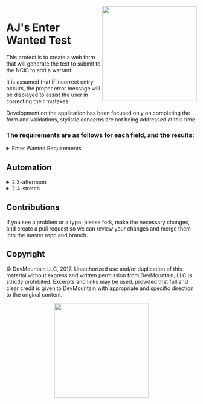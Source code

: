 <img src="https://devmounta.in/img/logowhiteblue.png" width="250" align="right">

# AJ's Enter Wanted Test

This protect is to create a web form that will generate the text to submit to the NCIC to add a warrant.

It is assumed that if incorrect entry occurs, the proper error message will be displayed to assist the user in correcting their mistakes.

Development on the application has been focused only on completing the form and validations, stylistic concerns are not being addressed at this time.

### The requirements are as follows for each field, and the results:

<details>

<summary> Enter Wanted Requirements </summary>

<br />

alpha: any alphabetical characters, upper or lower case

numeric: numbers only, 0-9

special: these are any characters other than numbers and letters, including blank spaces ' ' - Periods '.' should not be allowed, as it will break message parsing.

* Header: Required, 9-19 characters in length, any allowed
* MKE: Required, 2-4 alpha/special characters in length
* Originating Agency Identifier: Required, 9 alphanumeric characters in length
* Name: Required, 3-30 characters in length, any allowed
* Sex: Required, 1 character in length, alphabet only, F (female) M (male) and U (unknown) are the only accepted entries
* Race: Required, 1 character in length, alphabet only
* Height: Required, 3 characters in length, numeric only in FII format, where F is feet and I is inches
* Weight: Required, 1-3 characters in length, numeric only in lbs, leading zeros to be entered systematically as necessary to change the length to 3 characters in the assembled query.
* Hair: Required, 3-10 characters in length, alpha only
* Offense: Required, 5-15 characters in length, any allowed
* Date of Warrant/Violation: Required, 8 characters in length, numeric in MMDDYYYY format (allows dates from 1900 to today +1 day, to account for time zone differences)
* Drivers License: Optional, 1-20 characters in length, any characters allowed, if included requires DL State & DL Expiration Year
* DL State: Optional, 2 characters in length, State Abbreviations only, if included requires Drivers License & DL Expiration Year
* DL Expiration Year: Optional, 4 characters in length, numeric in YYYY format, if included requires Drivers License & DL State
* License Plate: Optional, 5-8 alphanumeric characters in length, if included requires License State & License Year
* License State: Optional, 2 characters in length, State Abbreviations only, if included requires License Plate and License Year
* License Year: Optional, 4 characters in length, numeric in YYYY format, if included requires License Plate and License Year

Upon successful entry, a text message will be created, which consists of each of the values entered, separated by a '.' - any optional fields left blank will still be denoted in the message by an additional '.'

</details>

## Automation

<details>

<summary> 2.3-afternoon </summary>

<br />

It's time to get started on automation!  You've seen a little bit of NightwatchJS in action, docs are available [here](http://nightwatchjs.org/api "NightwatchJS API Docs").

## Step 1

### Summary
We need to create a `nightwatch.conf.js` file for our repository - this is what lets Nighwatch know how to run tests in our repo.

### Instructions
Create the `nightwatch.conf.js` file in the base folder of the `qa-enter-wanted` repostiory.  You can follow the instructions in Nightwatch's [Getting Started guide](http://nightwatchjs.org/gettingstarted "Getting Started"), but I'd recommend the first time through following the solution below.

### Solution

<details>

<summary> <code> nightwatch.conf.js </code> </summary>

<br />

```js
const properties = require('./nightwatchProps')
module.exports = {
    "src_folders" : "nightwatch/tests",    
  
    "selenium" : {
      "start_process" : true,
      "server_path" : properties.resourcePath + properties.seleniumServer,
      "log_path" : "",
      "port" : 4445,
      "cli_args" : {
        "webdriver.chrome.driver" : properties.resourcePath + properties.chromedriver,
      }
    },
  
    "test_settings" : {
      "default" : {
        "launch_url" : "http://localhost",
        "selenium_port"  : 4445,
        "selenium_host"  : "localhost",
        "silent": true,
        "screenshots" : {
          "enabled" : false,
          "path" : ""
        },
        "desiredCapabilities": {
          "browserName": "chrome",
        }
      },
  
      "firefox" : {
        "desiredCapabilities": {
          "browserName": "firefox",
          "marionette": true
        }
      },
  
      "edge" : {
        "desiredCapabilities": {
          "browserName": "MicrosoftEdge"
        }
      }
    }
  }
```

</details>

You may have noticed that the code above pulls information from a separate `nightwatchProps.js` file - this will make it easier to coordinate with our teammates who store their `seleniumServer` and `chromedriver` in different locations.

<details>

<summary> <code> nightwatchProps.js </code> </summary>

<br />

In this file we'll store the path to the `testing-resources` folder you created before, as well as the filenames for your `seleniumServer` and `chromedriver`.

```js
module.exports = {
    resourcePath : "/Users/ajlarson/src/testing-resources/",
    seleniumServer: "selenium-server-standalone-3.6.0.jar",
    chromedriver: "chromedriver"
}
```

Note: For Windows computers, your `resourcePath` will look something like:
```js
    resourcePath : "C:\\Users\\AJ\\src\\testing-resources\\"
```

</details>

## Step 2

### Summary
We need to set up the skeleton for our Nightwatch tests to run.

### Instructions
* Create a folder titled `nightwatch` in the base folder of your repository.
* We'll add our test data and our tests into this folder.
* Make sure that your `nightwatch.conf.js` file points to the tests in your `nightwatch` folder... If you follow the detailed instructions, you'll be set. 

<details>

<summary> Detailed Instructions </summary>

<br />

* In the `nightwatch` folder, create a `test_data` folder.
* Also in the `nightwatch` folder, create a `tests` folder - by default, this is where the `nightwatch.conf.js` in the previous step's solution points.
* In `test_data` create `css_selectors.js` and `test_data.js`
* Each should export an empty object

```js
module.exports = {

}
```

* In the `tests` folder, create a `test.js` file that requires `css_selectors.js` and `test_data.js`

</details>

### Solution

<details>

<summary> <code> css_selectors.js </code> </summary>

<br />

```js
    module.exports = {

    }
```
</details>

<details>

<summary> <code> test_data.js </code> </summary>

<br />

```js
    module.exports = {

    }
```
</details>

<details>

<summary> <code> test.js </code> </summary>

<br />

```js
    const selectors = require('../test_data/css_selectors')
    const data = require('../test_data/test_data')

    module.exports = {
    
    }
```
</details>

## Step 3

### Summary
We need to gather CSS selectors for our tests to use - anything we might need to click, enter data in, or check values for.

### Instructions
* Brainstorm the fields, labels, buttons, values and more that you might need to check for testing the Enter Wanted application.
* For each, use Chrome's Inspector to find the element and build a CSS selector for it.
* Keep in mind, you will need the application running to be able to figure this stuff out.
* Add each selector as a property in the `css_selectors.js` file.

<details>

<summary> Detailed Instructions </summary>

<br />

* If I were to use the Inspector to look at the `hdr` field on the screen, I would see that it was an `input` element, with a unique `name` attribute.  This can be built into a CSS selector: `input[name=hdrInput]`.
* I can add this to the `css_selectors.js` file:

```js
    hdr: 'input[name="hdrInput"]'
```

* I can further sort my selectors into `fields`, `buttons`, and `messages` to make it easier to find the right selector. I do this by creating nested objects for each:

```js
    fields: {
        hdr: 'input[name="hdrInput"]'
    },
    buttons: {

    },
    messages: {

    }
```

* Gather all of the selectors you think you may need.

</details>

### Solution

<details>

<summary> <code> css_selectors.js </code> </summary>

<br />

```js
module.exports = {
    fields: {
        hdr: 'input[name="hdrInput"]',
        mke: 'input[name="mkeInput"]',
        oai: 'input[name="oriInput"]',
        nam: 'input[name="namInput"]',
        sex: 'input[name="sexInput"]',
        rac: 'input[name="racInput"]',
        hgt: 'input[name="hgtInput"]',
        wgt: 'input[name="wgtInput"]',
        hai: 'input[name="haiInput"]',
        off: 'input[name="offInput"]',
        dow: 'input[name="dowInput"]',
        oln: 'input[name="olnInput"]',
        ols: 'input[name="olsInput"]',
        oly: 'input[name="olyInput"]',
        lic: 'input[name="licInput"]',
        liy: 'input[name="liyInput"]',
        lis: 'input[name="lisInput"]'
    },
    buttons: {
        submit: 'button[id="saveBtn"]'
    },
    messages: {
        header: 'p[id="validHeader"]',
        errorList: 'list[id="errorList"]',
        queryTitle: 'span[name="queryTitle"]',
        assembledQuery: 'span[name="queryBody"]'
    }
}
```

</details>

## Step 4

### Summary
Now that we know what fields we want to input data for, what buttons to click, what messages to watch for, we can start gathering test data.

### Instructions
* We'll be populating our `test_data` file now.
* There are numerous ways to organize your test data, but you generally want to track inputs and outputs, for both good and bad data.
* Inputs would be data to enter into fields.
* Outputs would be expected results (in our case message contents)

<details>

<summary> Detailed Instructions </summary>

<br />

You should be familiar with test data that might be required for this application.  The `hdr` field for example, would accept good data of `123456789`.

```js
goodData{
    input: {
        hdr: '123456789',
        mke: 'MKE'
    },
    output: {
        header: 'Valid',
        assembledQuery: '...'
    }
}
```

For every field you are putting information into, add a property to the `input` object, with expected results in the `output` object.

Gathering inputs for another transaction with an error message goes just about the same way.  Each anticipated error message should be contained in it's own property inside of an `errorList` object however. (This can vary project to project, this is how we're tracking it here.)

```js
badData: {
    input: {
        //all the inputs
    },
    output: {
        header: 'Errors Received:',
        errorList: {
            oln: `If Operator's License Number, DL State, or DL Expiration Year are present, all three must be present.`
        },
        queryTitle: 'No results generated due to error.',
        assembledQuery: ''
    }
}
```

For clarity's sake, especially in a test environment like this one that has all the same fields on the screen every time, include EVERY field in your data objects, even if you are going to make them blank.  This will make sure they stay blank.

</details>

### Solution

<details>

<summary> <code> test_data.js </code> </summary>

<br />

```js
module.exports = {
    goodData: {
        input: {
            hdr: '123456789',
            mke: 'MKE',
            oai: 'CHI1234SI',
            nam: 'Harry Dresden',
            sex: 'M',
            rac: 'W',
            hgt: '607',
            wgt: '200',
            hai: 'Brown',
            off: 'Arson',
            dow: '05022016',
            oln: '',
            ols: '',
            oly: '',
            lic: '',
            lis: '',
            liy: ''
        },
        output: {
            header: 'Valid',
            errorList: {},
            queryTitle: 'Assembled Query:',
            assembledQuery: '123456789.MKE.CHI1234SI.Harry Dresden.M.W.607.200.Brown.Arson.05022016......'
        }
    },
    badData: {
        //the 'key' for the fields should match the key of the selectors in css_selectors
        input: {
            hdr: '123456789',
            mke: 'MKE',
            oai: 'CHI1234SI',
            nam: 'Harry Dresden',
            sex: 'M',
            rac: 'W',
            hgt: '607',
            wgt: '200',
            hai: 'Brown',
            off: 'Arson',
            dow: '05022016',
            oln: '12345',
            ols: '',
            oly: '',
            lic: '',
            lis: '',
            liy: ''
        },
        output: {
            header: 'Errors Received:',
            errorList: {
                oln: `If Operator's License Number, DL State, or DL Expiration Year are present, all three must be present.`
            },
            queryTitle: 'No results generated due to error.',
            assembledQuery: ''
        }
    }
}
```

</details>

## Step 5

### Summary
In this step we will write our first ACTUAL AUTOMATED TEST!

### Instructions
* In the `test.js` file you created before, set it up to navigate to the test URL before each test.
* Also close the browser after the tests are complete.
* We can then add each individual test as a property of the exported object, with the name as the key and the callback test function as the value:

```js
"I am a test" : browser => {
    // every test is passed a "browser" object to interact with
}
```

* Then follow the documentation in the API docs interact with the web page and check results.

<details>

<summary> Detailed Instructions </summary>

In Nightwatch, `beforeEach` as a property key will indicate that it's value is a function that should be ran before EVERY test.  `after` similarly will indicate a function to run after ALL tests are completed.  For our application, the following properties will refresh the browser at the test URL before each test, and only close the browser after all tests are done.

```js
    beforeEach: browser => {
        browser.url('http://localhost:3000')
    },
    after: browser => {
        browser.end()
    }
```

To actually create our first test, we have already gathered fields and inputs for goodData.  We can thus create a test like this:

```js
    'I can put in information and get a good text message as a result' : browser => {

    }
```

In that test we can use our documentation or prior experience to start filling in fields.

```js
    browser
        .clearValue(selectors.fields.hdr)
        .setValue(selectors.fields.hdr, data.goodData.input.hdr)
        .verify.value(selectors.fields.hdr, data.goodData.input.hdr)
```

Clearing any value that might already be in a field is never a bad idea - `setValue` appends the information we put in, so `clearValue` makes sure we're starting from a blank slate.  Then `verify.value` makes sure that the value of the input is indeed what we expected.

You might wonder where I got `selectors.fields.hdr` and `data.goodData.input.hdr` -- if you recall, we required the `css_selectors.js` file's export at the top of the `tests.js` file and assigned it to the constant `selectors` - the same for `test_data.js` and `data`.  Just in that one code snipped, we needed the selector 3 times, and the data twice.  Now instead of having to type it in manually ever time, I have variables to reference if ever I need to update my test data.  There are other benefits to this we'll discuss another time!

We'll want to do the same as above for EVERY field, and then we'll click the submit button!

```js
    .click(selectors.buttons.submit)
```

Why didn't I say `browser.click(selectors.buttons.submit)`?  Because as long as I keep interacting with the `browser` object without doing anything else, I can keep chaining commands, it's pretty nice.

```js
browser
    .clearValue(selectors.fields.hdr)
    .setValue(selectors.fields.hdr, data.goodData.input.hdr)
    .verify.value(selectors.fields.hdr, data.goodData.input.hdr)
    //more clears, sets, verifies here
    .click(selectors.buttons.submit)
```

Now we can verify any messages we'd expect to show up after we click submit - we'll wait about a tenth of a second, however, for the page to catch up with our test.

```js
    .pause(100)
    .expect.element(selectors.messages.header).text.to.equal(data.goodData.output.header)
```

Expect is just another way to check our actual results against expected results.  It does break the `browser` chain, so if we wanted to do anything else with the browser we'll have to start it back up.

```js
    .expect.element(selectors.messages.header).text.to.equal(data.goodData.output.header)
browser.expect.element(selectors.messages.errorList).text.to.equal('')
```

Check all the messages that might be important, and you have yourself a working test!

For your badData test, do the same thing as above, using your `data.badData` except that to check the error messages, just check that the whole error message list CONTAINS the text, rather than equals it.

```js
    browser
        .expect.element(selectors.messages.errorList).text.to.contain(data.badData.errorList.oln)
```

</details>

### Solution

<details>

<summary> <code> test.js </code> </summary>

<br />

```js
const selectors = require('../test_data/css_selectors')
const data = require('../test_data/test_data')

module.exports = {
    beforeEach: browser => {
        browser.url('http://localhost:3000')
    },
    after: browser => {
        browser.end()
    },
    'I can put in information and get a good text message as a result' : browser => {
        browser
        //Set ALL the fields (even if I'm setting it to blank, this'll make sure they don't have any info in them)
            .clearValue(selectors.fields.hdr)
            .setValue(selectors.fields.hdr, data.goodData.input.hdr)
            .verify.value(selectors.fields.hdr, data.goodData.input.hdr)
            .clearValue(selectors.fields.mke)
            .setValue(selectors.fields.mke, data.goodData.input.mke)
            .verify.value(selectors.fields.mke, data.goodData.input.mke)
            .clearValue(selectors.fields.oai)
            .setValue(selectors.fields.oai, data.goodData.input.oai)
            .verify.value(selectors.fields.oai, data.goodData.input.oai)
            .clearValue(selectors.fields.nam)
            .setValue(selectors.fields.nam, data.goodData.input.nam)
            .verify.value(selectors.fields.nam, data.goodData.input.nam)
            .clearValue(selectors.fields.sex)
            .setValue(selectors.fields.sex, data.goodData.input.sex)
            .verify.value(selectors.fields.sex, data.goodData.input.sex)
            .clearValue(selectors.fields.rac)
            .setValue(selectors.fields.rac, data.goodData.input.rac)
            .verify.value(selectors.fields.rac, data.goodData.input.rac)
            .clearValue(selectors.fields.hgt)
            .setValue(selectors.fields.hgt, data.goodData.input.hgt)
            .verify.value(selectors.fields.hgt, data.goodData.input.hgt)
            .clearValue(selectors.fields.wgt)
            .setValue(selectors.fields.wgt, data.goodData.input.wgt)
            .verify.value(selectors.fields.wgt, data.goodData.input.wgt)
            .clearValue(selectors.fields.hai)
            .setValue(selectors.fields.hai, data.goodData.input.hai)
            .verify.value(selectors.fields.hai, data.goodData.input.hai)
            .clearValue(selectors.fields.off)
            .setValue(selectors.fields.off, data.goodData.input.off)
            .verify.value(selectors.fields.off, data.goodData.input.off)
            .clearValue(selectors.fields.dow)
            .setValue(selectors.fields.dow, data.goodData.input.dow)
            .verify.value(selectors.fields.dow, data.goodData.input.dow)
            .clearValue(selectors.fields.oln)
            .setValue(selectors.fields.oln, data.goodData.input.oln)
            .verify.value(selectors.fields.oln, data.goodData.input.oln)
            .clearValue(selectors.fields.ols)
            .setValue(selectors.fields.ols, data.goodData.input.ols)
            .verify.value(selectors.fields.ols, data.goodData.input.ols)
            .clearValue(selectors.fields.oly)
            .setValue(selectors.fields.oly, data.goodData.input.oly)
            .verify.value(selectors.fields.oly, data.goodData.input.oly)
            .clearValue(selectors.fields.lic)
            .setValue(selectors.fields.lic, data.goodData.input.lic)
            .verify.value(selectors.fields.lic, data.goodData.input.lic)
            .clearValue(selectors.fields.lis)
            .setValue(selectors.fields.lis, data.goodData.input.lis)
            .verify.value(selectors.fields.lis, data.goodData.input.lis)
            .clearValue(selectors.fields.liy)
            .setValue(selectors.fields.liy, data.goodData.input.liy)
            .verify.value(selectors.fields.liy, data.goodData.input.liy)
        //I've set all the fields, time to submit
            .click(selectors.buttons.submit)
            .pause(100)
        //now I'll check that all the expected results are correct
        browser.expect.element(selectors.messages.header).text.to.equal(data.goodData.output.header)
        browser.expect.element(selectors.messages.errorList).text.to.equal('')
        browser.expect.element(selectors.messages.queryTitle).text.to.equal(data.goodData.output.queryTitle)
        browser.expect.element(selectors.messages.assembledQuery).text.to.equal(data.goodData.output.assembledQuery)
    },
    'If I put in good data, but only one of a set of optional fields, I get an error' : browser => {
        browser
        //Set ALL the fields (even if I'm setting it to blank, this'll make sure they don't have any info in them)
            .clearValue(selectors.fields.hdr)
            .setValue(selectors.fields.hdr, data.badData.input.hdr)
            .verify.value(selectors.fields.hdr, data.badData.input.hdr)
            .clearValue(selectors.fields.mke)
            .setValue(selectors.fields.mke, data.badData.input.mke)
            .verify.value(selectors.fields.mke, data.badData.input.mke)
            .clearValue(selectors.fields.oai)
            .setValue(selectors.fields.oai, data.badData.input.oai)
            .verify.value(selectors.fields.oai, data.badData.input.oai)
            .clearValue(selectors.fields.nam)
            .setValue(selectors.fields.nam, data.badData.input.nam)
            .verify.value(selectors.fields.nam, data.badData.input.nam)
            .clearValue(selectors.fields.sex)
            .setValue(selectors.fields.sex, data.badData.input.sex)
            .verify.value(selectors.fields.sex, data.badData.input.sex)
            .clearValue(selectors.fields.rac)
            .setValue(selectors.fields.rac, data.badData.input.rac)
            .verify.value(selectors.fields.rac, data.badData.input.rac)
            .clearValue(selectors.fields.hgt)
            .setValue(selectors.fields.hgt, data.badData.input.hgt)
            .verify.value(selectors.fields.hgt, data.badData.input.hgt)
            .clearValue(selectors.fields.wgt)
            .setValue(selectors.fields.wgt, data.badData.input.wgt)
            .verify.value(selectors.fields.wgt, data.badData.input.wgt)
            .clearValue(selectors.fields.hai)
            .setValue(selectors.fields.hai, data.badData.input.hai)
            .verify.value(selectors.fields.hai, data.badData.input.hai)
            .clearValue(selectors.fields.off)
            .setValue(selectors.fields.off, data.badData.input.off)
            .verify.value(selectors.fields.off, data.badData.input.off)
            .clearValue(selectors.fields.dow)
            .setValue(selectors.fields.dow, data.badData.input.dow)
            .verify.value(selectors.fields.dow, data.badData.input.dow)
            .clearValue(selectors.fields.oln)
            .setValue(selectors.fields.oln, data.badData.input.oln)
            .verify.value(selectors.fields.oln, data.badData.input.oln)
            .clearValue(selectors.fields.ols)
            .setValue(selectors.fields.ols, data.badData.input.ols)
            .verify.value(selectors.fields.ols, data.badData.input.ols)
            .clearValue(selectors.fields.oly)
            .setValue(selectors.fields.oly, data.badData.input.oly)
            .verify.value(selectors.fields.oly, data.badData.input.oly)
            .clearValue(selectors.fields.lic)
            .setValue(selectors.fields.lic, data.badData.input.lic)
            .verify.value(selectors.fields.lic, data.badData.input.lic)
            .clearValue(selectors.fields.lis)
            .setValue(selectors.fields.lis, data.badData.input.lis)
            .verify.value(selectors.fields.lis, data.badData.input.lis)
            .clearValue(selectors.fields.liy)
            .setValue(selectors.fields.liy, data.badData.input.liy)
            .verify.value(selectors.fields.liy, data.badData.input.liy)
        //I've set all the fields, time to submit
            .click(selectors.buttons.submit)
            .pause(100)
        //now I'll check that all the expected results are correct
        browser.expect.element(selectors.messages.header).text.to.equal(data.badData.output.header)
        //this transaction only has one error message to check, so I don't need to repeat the check
        browser.expect.element(selectors.messages.errorList).text.to.contain(data.badData.output.errorList.oln)
        browser.expect.element(selectors.messages.queryTitle).text.to.equal(data.badData.output.queryTitle)
        browser.expect.element(selectors.messages.assembledQuery).text.to.equal(data.badData.output.assembledQuery)
    }
}
```

</details>

## Step 6 -- Keep Going!

### Summary
Good job!  Now you have more work...

### Instructions
If you've been able to get the previous two tests to run by using copy/paste from the solutions, go back and put in the info yourself!  It's good practice.

Once you get to where you are confident you can reproduce the single good data test and the single bad data test outlined above, try making more tests!
* More data sets (More valid transactions, different error messages, etc)
* Different functionality (Clear button?!?)

### Black Diamond Challenge

Write up a helper function that will simplify data input...

</details>

<details>

<summary> 2.4-stretch </summary>

<br />

## Step 1

### Summary
This morning we're going to introduce the idea of a helper function.  We know that functions redo the same thing over and over and over, every time they're called.  There's something in our code that we have done, OVER and OVER again.  Even in just the two basic steps.

Every time we've input data in the fields, we clear the value, set the value, and then verify the value.

```js
browser
    .clearValue(selectors.fields.hdr)
    .setValue(selectors.fields.hdr, data.goodData.input.hdr)
    .verify.value(selectors.fields.hdr, data.goodData.input.hdr)
```

We can encapsulate this in a separate function, and even make the function available to any tests in our test framework.

### Instructions

* In your `test_data` folder, we'll create a new file, `test_functions.js`.
* Export an object from this file.
* Add a function named `enterValue` as a property of the exported object.
* This function will take parameters of `selector`, `input` and `browser`.
* It will use these arguments to do the three operations listed in the summary - `.clearValue()`, `.setValue()` and `.verify.value()`

<details>

<summary> Detailed Instructions </summary>

<br />

We'll create the new file in our `test_data` folder called `test_functions.js`, and export an anonymous object, with the property `enterValue()`.

```js
module.exports = {
    enterValue : () => {
        
    }
}
```

This function will have three parameters as mentioned, `selector`, `input`, and `browser`.  The `selector` will be the selector for the field where we are inputting data.  The `input` will be the text to input into the field, and the `browser` is the same browser object we use in our nightwatch tests, so that our function can use it too.

```js
    enterValue : (selector, input, browser) => {
```

Now we can call the functions that we don't want to have to type over and over again.  `clearValue()`, `setValue()`, and the `verify.value()`.  These are still good to use every time we set a field's value, as it will make sure no extra data is remaining from potential previous use, and will make sure that the field accepts the information we input.

```js
enterValue : (selector, input, browser) => {
    browser
        .clearValue(selector)
        .setValue(selector, input)
        .verify.value(selector, input)
}
```

Now we can refactor our test to use this, and it will make writing future tests much easier.

</details>

### Solution

<details>

<summary> <code> test_functions.js </code> </summary>

<br />

```js
module.exports = {
    enterValue : (selector, input, browser) => {
        browser
            .clearValue(selector)
            .setValue(selector, input)
            .verify.value(selector, input)
    }
}
```

</details>

## Step 2

### Summary
Now we can refactor our original tests to use our new function.

### Instructions
* First we need to require our new test_functions export in our `test.js` file.
* Next, we can replace each instance of the `clearValue()` + `setValue()` + `verify.value()` with our `enterValue()` function.
* Run your tests to make sure they were refactored successfully.

<details>

<summary> Detailed Instructions </summary>

<br />

In our `test.js` file we need to create a constant and require the export from the `test_functions.js` file.  We'll name the constant `functions`.

```js
const functions = require('../test_data/test_functions')
```

Then we'll start to *refactor* our test.  Refactoring is when you are taking a working system and changing it to fit a different set of requirements or different procedures, for the same anticipated result.

To do this, you can take any instance of:

```js
.clearValue(selectors.fields.hdr)
.setValue(selectors.fields.hdr, data.goodData.input.hdr)
.verify.value(selectors.fields.hdr, data.goodData.input.hdr)
```

And replace it with:

```js
functions.enterValue(selectors.fields.hdr, data.goodData.input.hdr, browser)
```

Change the field names if you aren't using the `hdr`, like `mke`, `oai`, etc.

Finally, we need to make sure our `browser` chain is still working...  We don't need the `browser` command above our `functions.enterValue()` calls, since `functions` is not part of the `browser` object.  So remove it from the start of your test, but make sure you call `browser` before `.click()` after you've entered all the fields, otherwise it'll tell you `.click()` is undefined.

```js
browser
    .click(selectors.buttons.submit)
    .pause(100)
```

</details>

### Solution

<details>

<summary> <code> test.js </code> </summary>

<br />

```js
const selectors = require('../test_data/css_selectors')
const data = require('../test_data/test_data')
const functions = require('../test_data/test_functions')

module.exports = {
    beforeEach: browser => {
        browser.url('http://localhost:3000')
    },
    after: browser => {
        browser.end()
    },
    'I can put in information and get a good text message as a result': browser => {

        //Set ALL the fields (even if I'm setting it to blank, this'll make sure they don't have any info in them)
        functions.enterValue(selectors.fields.hdr, data.goodData.input.hdr, browser)
        functions.enterValue(selectors.fields.mke, data.goodData.input.mke, browser)
        functions.enterValue(selectors.fields.oai, data.goodData.input.oai, browser)
        functions.enterValue(selectors.fields.nam, data.goodData.input.nam, browser)
        functions.enterValue(selectors.fields.sex, data.goodData.input.sex, browser)
        functions.enterValue(selectors.fields.rac, data.goodData.input.rac, browser)
        functions.enterValue(selectors.fields.hgt, data.goodData.input.hgt, browser)
        functions.enterValue(selectors.fields.wgt, data.goodData.input.wgt, browser)
        functions.enterValue(selectors.fields.hai, data.goodData.input.hai, browser)
        functions.enterValue(selectors.fields.off, data.goodData.input.off, browser)
        functions.enterValue(selectors.fields.dow, data.goodData.input.dow, browser)
        functions.enterValue(selectors.fields.oln, data.goodData.input.oln, browser)
        functions.enterValue(selectors.fields.ols, data.goodData.input.ols, browser)
        functions.enterValue(selectors.fields.oly, data.goodData.input.oly, browser)
        functions.enterValue(selectors.fields.lic, data.goodData.input.lic, browser)
        functions.enterValue(selectors.fields.lis, data.goodData.input.lis, browser)
        functions.enterValue(selectors.fields.liy, data.goodData.input.liy, browser)
        //I've set all the fields, time to submit
        browser
            .click(selectors.buttons.submit)
            .pause(100)
        //now I'll check that all the expected results are correct
        browser.expect.element(selectors.messages.header).text.to.equal(data.goodData.output.header)
        browser.expect.element(selectors.messages.errorList).text.to.equal('')
        browser.expect.element(selectors.messages.queryTitle).text.to.equal(data.goodData.output.queryTitle)
        browser.expect.element(selectors.messages.assembledQuery).text.to.equal(data.goodData.output.assembledQuery)
    },
    'If I put in good data, but only one of a set of optional fields, I get an error': browser => {
        //Set ALL the fields (even if I'm setting it to blank, this'll make sure they don't have any info in them)
        functions.enterValue(selectors.fields.hdr, data.badData.input.hdr, browser)
        functions.enterValue(selectors.fields.mke, data.badData.input.mke, browser)
        functions.enterValue(selectors.fields.oai, data.badData.input.oai, browser)
        functions.enterValue(selectors.fields.nam, data.badData.input.nam, browser)
        functions.enterValue(selectors.fields.sex, data.badData.input.sex, browser)
        functions.enterValue(selectors.fields.rac, data.badData.input.rac, browser)
        functions.enterValue(selectors.fields.hgt, data.badData.input.hgt, browser)
        functions.enterValue(selectors.fields.wgt, data.badData.input.wgt, browser)
        functions.enterValue(selectors.fields.hai, data.badData.input.hai, browser)
        functions.enterValue(selectors.fields.off, data.badData.input.off, browser)
        functions.enterValue(selectors.fields.dow, data.badData.input.dow, browser)
        functions.enterValue(selectors.fields.oln, data.badData.input.oln, browser)
        functions.enterValue(selectors.fields.ols, data.badData.input.ols, browser)
        functions.enterValue(selectors.fields.oly, data.badData.input.oly, browser)
        functions.enterValue(selectors.fields.lic, data.badData.input.lic, browser)
        functions.enterValue(selectors.fields.lis, data.badData.input.lis, browser)
        functions.enterValue(selectors.fields.liy, data.badData.input.liy, browser)
        //I've set all the fields, time to submit
        browser
            .click(selectors.buttons.submit)
            .pause(100)
        //now I'll check that all the expected results are correct
        browser.expect.element(selectors.messages.header).text.to.equal(data.badData.output.header)
        //this transaction only has one error message to check, so I don't need to repeat the check
        browser.expect.element(selectors.messages.errorList).text.to.contain(data.badData.output.errorList.oln)
        browser.expect.element(selectors.messages.queryTitle).text.to.equal(data.badData.output.queryTitle)
        browser.expect.element(selectors.messages.assembledQuery).text.to.equal(data.badData.output.assembledQuery)
    }
}
```

</details>

Congrats!  You just made it a lot easier to write more tests!

## Step 3

There are all sorts of things you can do to make your life easier with writing these tests.  You can write a function that you pass all of the fields and all of the inputs as two arguments - and it'll fill all your fields at once for you, or even a function that will run good data tests.

```js
functions.enterValues(selectors.fields, data.goodData.input, browser)
```

```js
functions.goodDataCheck(selectors, data.goodData, browser)
```

You can do all sorts of things.  Think it over, if one occurrs to you, give it a shot!

</details>

## Contributions

If you see a problem or a typo, please fork, make the necessary changes, and create a pull request so we can review your changes and merge them into the master repo and branch.

## Copyright

© DevMountain LLC, 2017. Unauthorized use and/or duplication of this material without express and written permission from DevMountain, LLC is strictly prohibited. Excerpts and links may be used, provided that full and clear credit is given to DevMountain with appropriate and specific direction to the original content.

<p align="center">
<img src="https://devmounta.in/img/logowhiteblue.png" width="250">
</p>